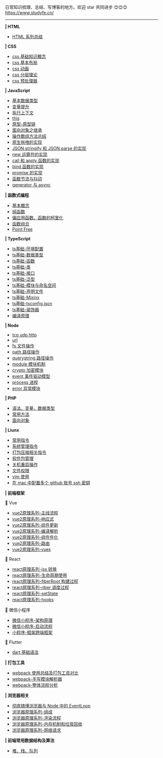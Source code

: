 日常知识梳理、总结、写博客的地方。欢迎 star 共同进步 😊😊😊
https://www.studyfe.cn/ <hr>

**| HTML**
- <a href="https://www.studyfe.cn/2017/05/10/html/html/">HTML 系列总结</a>

**| CSS**
- <a href="https://www.studyfe.cn/2017/06/11/css/base-concepts/">css 基础知识概念</a>
- <a href="https://www.studyfe.cn/2017/06/15/css/base-layout/">css 基本布局</a>
- <a href="https://www.studyfe.cn/2017/06/20/css/css-animation/">css 动画</a>
- <a href="https://www.studyfe.cn/2017/06/22/css/css-layered/">css 分层理论</a>
- <a href="https://www.studyfe.cn/2017/07/01/css/css-preprocessor/">css 预处理器</a>

**| JavaScript**<br>
- <a href="https://www.studyfe.cn/2019/02/12/javascript/type/">基本数据类型</a>
- <a href="https://www.studyfe.cn/2019/02/20/javascript/variableascension/">变量提升</a>
- <a href="https://www.studyfe.cn/2019/02/25/javascript/closure/">执行上下文</a>
- <a href="https://www.studyfe.cn/2019/03/05/javascript/this/">this</a>
- <a href="https://www.studyfe.cn/2019/03/10/javascript/prototype/">原型-原型链</a>
- <a href="https://www.studyfe.cn/2019/03/15/javascript/inheritance/">面向对象之继承</a>
- <a href="https://www.studyfe.cn/2019/03/20/javascript/api/">操作数组方法总结</a>
- <a href="https://www.studyfe.cn/2019/04/09/javascript/drag/">原生拖拽的实现</a>
- <a href="https://www.studyfe.cn/2019/05/11/javascript/json/">JSON.stringify 和 JSON.parse 的实现</a>
- <a href="https://www.studyfe.cn/2019/04/27/javascript/new/">new 运算符的实现</a>
- <a href="https://www.studyfe.cn/2019/04/22/javascript/call/">call 和 apply 函数的实现</a>
- <a href="https://www.studyfe.cn/2019/04/21/javascript/bind/">bind 函数的实现</a>
- <a href="https://www.studyfe.cn/2019/06/11/javascript/promise/">promise 的实现</a>
- <a href="https://www.studyfe.cn/2019/05/15/javascript/debounce/">函数节流与抖动</a>
- <a href="https://www.studyfe.cn/2019/08/26/javascript/generator-async/">generator 与 async</a>

**| 函数式编程**
- <a href="https://www.studyfe.cn/2019/07/12/javascript/functionalbase/">基本概念</a>
- <a href="https://www.studyfe.cn/2019/07/15/javascript/functionalpurity/">纯函数</a>
- <a href="https://www.studyfe.cn/2019/07/17/javascript/functioncurrying/">偏应用函数、函数的柯里化</a>
- <a href="https://www.studyfe.cn/2019/07/22/javascript/functionalcombination/">函数组合</a>
- <a href="https://www.studyfe.cn/2019/07/25/javascript/functionalpoint/">Point Free</a>

**| TypeScript**
- <a href="https://www.studyfe.cn/2019/05/15/typescript/envconfig/">ts基础-环境配置</a>
- <a href="https://www.studyfe.cn/2019/05/23/typescript/basedatatype/">ts基础-数据类型</a>
- <a href="https://www.studyfe.cn/2019/05/16/typescript/function/">ts基础-函数</a>
- <a href="https://www.studyfe.cn/2019/05/17/typescript/class/">ts基础-类</a>
- <a href="https://www.studyfe.cn/2019/05/18/typescript/interfaces/">ts基础-接口</a>
- <a href="https://www.studyfe.cn/2019/05/22/typescript/generics/">ts基础-泛型</a>
- <a href="https://www.studyfe.cn/2019/06/15/typescript/module/">ts基础-模块与命名空间</a>
- <a href="https://www.studyfe.cn/2019/06/20/typescript/declarefile/">ts基础-声明文件</a>
- <a href="https://www.studyfe.cn/2019/07/02/typescript/mixinx/">ts基础-Mixinx</a>
- <a href="https://www.studyfe.cn/2019/07/15/typescript/tsconfig/">ts基础-tsconfig.json</a>
- <a href="https://www.studyfe.cn/2019/07/18/typescript/decorators/">ts基础-装饰器</a>
- <a href="https://www.studyfe.cn/2019/08/05/typescript/compilationprinciple/">编译原理</a>

**| Node**
- <a href="https://www.studyfe.cn/2019/03/23/node/http/">tcp udp http</a>
- <a href="https://www.studyfe.cn/2019/03/28/node/url/">url</a>
- <a href="https://www.studyfe.cn/2019/04/01/node/fs/">fs 文件操作</a>
- <a href="https://www.studyfe.cn/2019/04/02/node/path/">path 路径操作</a>
- <a href="https://www.studyfe.cn/2019/04/04/node/querystring/">querystring 路径操作</a>
- <a href="https://www.studyfe.cn/2019/04/05/node/module/">module 模块机制</a>
- <a href="https://www.studyfe.cn/2019/04/08/node/crypto/">crypto 加密模块</a>
- <a href="https://www.studyfe.cn/2019/04/10/node/event/">event 事件驱动模型</a>
- <a href="https://www.studyfe.cn/2019/04/12/node/process/">process 进程</a>
- <a href="https://www.studyfe.cn/2019/04/14/node/error/">error 异常模块</a>

**| PHP**
- <a href="https://www.studyfe.cn/2017/01/23/php/base/">语法、变量、数据类型</a>
- <a href="https://www.studyfe.cn/2017/01/23/php/method/">常用方法</a>
- <a href="https://www.studyfe.cn/2017/01/23/php/oop/">面向对象</a>

**| Liunx**
- <a href="https://www.studyfe.cn/2018/06/23/linux/instructions/">常用指令</a>
- <a href="https://www.studyfe.cn/2018/07/02/linux/system/">系统管理指令</a>
- <a href="https://www.studyfe.cn/2018/07/10/linux/compression/">打包压缩相关指令</a>
- <a href="https://www.studyfe.cn/2018/07/12/linux/package/">软件包管理</a>
- <a href="https://www.studyfe.cn/2018/07/16/linux/shutdown/">关机重启操作</a>
- <a href="https://www.studyfe.cn/2018/07/25/linux/fileauth/">文件权限</a>
- <a href="https://www.studyfe.cn/2018/07/28/linux/vim/">vim 使用</a>
- <a href="https://www.studyfe.cn/2018/08/10/linux/git/">在 mac 中配置多个 github 账号 ssh 密钥</a>

**| 前端框架**

🌟 Vue
- <a href="https://www.studyfe.cn/2019/08/27/vue/vueprinciple/">vue2原理系列-主线流程</a>
- <a href="https://www.studyfe.cn/2019/09/05/vue/vueobserve/">vue2原理系列-响应式</a>
- <a href="https://www.studyfe.cn/2019/09/18/vue/vuecomupdate/">vue2原理系列-组件更新</a>
- <a href="https://www.studyfe.cn/2019/09/19/vue/vuecompile/">vue2原理系列-编译解析</a>
- <a href="https://www.studyfe.cn/2019/09/21/vue/vuecomponents/">vue2原理系列-组件件化</a>
- <a href="https://www.studyfe.cn/2018/08/10/vue/vuerouter/">vue2原理系列-路由</a>
- <a href="https://www.studyfe.cn/2018/09/10/vue/vuex/">vue2原理系列-vuex</a>

🌟 React
- <a href="https://www.studyfe.cn/2019/10/01/react/library-react-jsx/">react原理系列-jsx 转换</a>
- <a href="https://www.studyfe.cn/2019/10/02/react/library-react-lifecycle/">react原理系列-生命周期使用</a>
- <a href="https://www.studyfe.cn/2019/10/04/react/library-react-fiber01/">react原理系列-fiberRoot 构建过程</a>
- <a href="https://www.studyfe.cn/2019/10/06/react/library-react-fiber02/">react原理系列-riber 调度过程</a>
- <a href="https://www.studyfe.cn/2019/10/09/react/library-react-state/">react原理系列-setState</a>
- <a href="https://www.studyfe.cn/2019/11/09/react/library-react-hook/">react原理系列-hooks</a>

🌟 微信小程序
- <a href="https://www.studyfe.cn/2020/12/12/mini/principle01/">微信小程序-架构原理</a>
- <a href="https://www.studyfe.cn/2020/12/20/mini/principle02/">微信小程序-启动流程</a>
- <a href="https://www.studyfe.cn/2021/01/14/mini/principle03/">小程序-框架跨端框架</a>

🌟 Flutter
- <a href="https://www.studyfe.cn/2019/12/15/flutter/library-flutter-dart/">dart 基础语法</a>

**| 打包工具** 
- <a href="https://www.studyfe.cn/2019/11/20/webpack/library-webpack01/">webpack 使用总结及打包工具对比</a>
- <a href="javascript:void(0)">webpack-手写模块解析器</a>
- <a href="javascript:void(0)">webpack-整体流程分析 </a>

**| 浏览器相关**
- <a href="">彻底搞懂浏览器与 Node 中的 EventLoop </a>
- <a href="">浏览器原理系列-组成 </a>
- <a href="">浏览器原理系列-渲染流程</a>
- <a href="">浏览器原理系列-内存机制和垃圾回收</a>
- <a href="">浏览器原理系列-网络请求</a>

**| 前端常用数据结构及算法**
- <a href="javascript:void(0)">堆、栈、队列</a>



